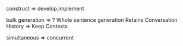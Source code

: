 construct => develop,implement

bulk generation => ? Whole sentence generation
Retains Conversation History => Keep Contexts

simultaneous => concurrent
